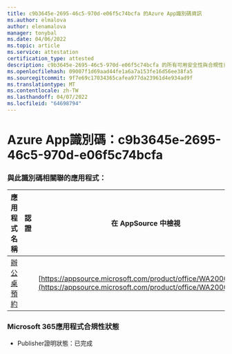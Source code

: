 ```yaml
---
title: c9b3645e-2695-46c5-970d-e06f5c74bcfa 的Azure App識別碼資訊
ms.author: elmalova
author: elenamalova
manager: tonybal
ms.date: 04/06/2022
ms.topic: article
ms.service: attestation
certification_type: attested
description: c9b3645e-2695-46c5-970d-e06f5c74bcfa 的所有可用安全性與合規性資訊。
ms.openlocfilehash: 09007f1d69aad44fe1a6a7a153fe16d56ee38fa5
ms.sourcegitcommit: 9f7e69c17034365cafea977da23961d4e934ad9f
ms.translationtype: MT
ms.contentlocale: zh-TW
ms.lasthandoff: 04/07/2022
ms.locfileid: "64698794"
---
```

# <a name="azure-app-id-c9b3645e-2695-46c5-970d-e06f5c74bcfa"></a>Azure App識別碼：c9b3645e-2695-46c5-970d-e06f5c74bcfa


### <a name="apps-associated-with-this-id"></a>與此識別碼相關聯的應用程式：
| **應用程式名稱** | **認證** | **在 AppSource 中檢視** |
|--------------|---------------|-----------------------|
| [辦公桌預約](../forward/WA200003532.md) |  | [https://appsource.microsoft.com/product/office/WA200003532](https://appsource.microsoft.com/product/office/WA200003532) |

### <a name="microsoft-365-app-compliance-status"></a>Microsoft 365應用程式合規性狀態
- Publisher證明狀態：已完成

